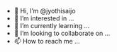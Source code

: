 - 👋 Hi, I’m @jyothisaijo
- 👀 I’m interested in ...
- 🌱 I’m currently learning ...
- 💞️ I’m looking to collaborate on ...
- 📫 How to reach me ...

<!---
jyothisaijo/jyothisaijo is a ✨ special ✨ repository because its `README.md` (this file) appears on your GitHub profile.
You can click the Preview link to take a look at your changes.
--->
